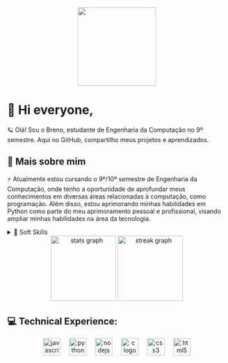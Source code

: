 <div align="center">
  <img height="180" src="https://cdn.discordapp.com/attachments/1009910496486498425/1215691906798059610/1b4065b2c6c11a4ff8dca4b7a956cf83.gif?ex=65fdac51&is=65eb3751&hm=58bed0155aa2223c12eb6fc16f532ff03d357e0d47d0aaa6e3671465769bc3e4&"  />
</div>

<!-- Presentation -->

<h1 align="left">👋  Hi everyone,</h1>

<p align="left">🪐 Olá! Sou o Breno, estudante de Engenharia da Computação no 9º semestre. Aqui no GitHub, compartilho meus projetos e aprendizados.</p>

<!-- Dropdown -->

<h2 align="left">🔎 Mais sobre mim</h2>

<p align="left">⚡ Atualmente estou cursando o 9º/10º semestre de Engenharia da Computação, onde tenho a oportunidade de aprofundar meus conhecimentos em diversas áreas relacionadas à computação, como programação. Além disso, estou aprimorando minhas habilidades em Python como parte do meu aprimoramento pessoal e profissional, visando ampliar minhas habilidades na área da tecnologia.</p>

<!-- Soft Skills -->

<details>
  <summary> 💭 Soft Skills </summary>
  - Organização e planejamento;<br>
  - Comunicação eficaz;<br>
  - Trabalho em equipe;<br>
  - Adaptabilidade;<br>
  - Resolução de problemas.
</details>

<!-- GithubStats -->

<div align="center">
  <img src="https://github-readme-stats.vercel.app/api?username=Gryzs&hide_title=false&hide_rank=true&show_icons=true&include_all_commits=true&count_private=true&disable_animations=false&theme=midnight-purple&locale=en&hide_border=true&order=1" height="150" alt="stats graph"  />
  <img src="https://streak-stats.demolab.com?user=Gryzs&locale=en&mode=daily&theme=midnight-purple&hide_border=true&border_radius=5&order=3" height="150" alt="streak graph"  />
</div>


<!-- Technical Experience -->

<h2 align="left">💻 Technical Experience:</h2>

<div align="center">
  <img src="https://cdn.jsdelivr.net/gh/devicons/devicon/icons/javascript/javascript-original.svg" height="40" alt="javascript logo"  />
  <img width="12" />
  <img src="https://cdn.jsdelivr.net/gh/devicons/devicon/icons/python/python-original.svg" height="40" alt="python logo"  />
  <img width="12" />
  <img src="https://cdn.jsdelivr.net/gh/devicons/devicon/icons/nodejs/nodejs-original.svg" height="40" alt="nodejs logo"  />
  <img width="12" />
  <img src="https://cdn.jsdelivr.net/gh/devicons/devicon/icons/c/c-original.svg" height="40" alt="c logo"  />
  <img width="12" />
  <img src="https://cdn.jsdelivr.net/gh/devicons/devicon/icons/css3/css3-original.svg" height="40" alt="css3 logo"  />
  <img width="12" />
  <img src="https://cdn.jsdelivr.net/gh/devicons/devicon/icons/html5/html5-original.svg" height="40" alt="html5 logo"  />
</div>
